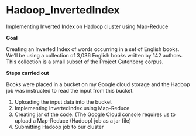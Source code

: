# Hadoop_InvertedIndex
Implementing Inverted Index on Hadoop cluster using Map-Reduce

**Goal**

Creating an Inverted Index of words occurring in a set of English books.
We’ll be using a collection of 3,036 English books written by 142 authors. This collection is a small subset of the Project Gutenberg corpus.

**Steps carried out**

 Books were placed in a bucket on my Google cloud storage and the Hadoop job was instructed to read the input from this bucket. 

 1. Uploading the input data into the bucket 
 2. Implementing InvertedIndex using Map-Reduce
 3. Creating jar of the code. (The Google Cloud console requires us
to upload a Map-Reduce (Hadoop) job as a jar file)
4. Submitting Hadoop job to our cluster


